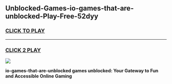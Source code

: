 
## Unblocked-Games-io-games-that-are-unblocked-Play-Free-52dyy
<h3>
<a href="https://premium76.site?title=io-games-that-are-unblocked&ref=09A">CLICK TO PLAY</a></h3>
<hr>

<h3>
<a href="https://premium76.site?title=io-games-that-are-unblocked&ref=09A">CLICK 2 PLAY</a>
  
</h3>

<a href="https://premium76.site?title=io-games-that-are-unblocked&ref=09A"><img src="https://clearcache.store/games.png"></a>


**io-games-that-are-unblocked games unblocked: Your Gateway to Fun and Accessible Online Gaming**
